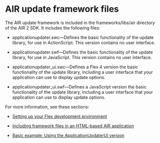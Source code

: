 # AIR update framework files

<div>

The AIR update framework is included in the frameworks/libs/air directory of the
AIR 2 SDK. It includes the following files:

- applicationupdater.swc—Defines the basic functionality of the update library,
  for use in ActionScript. This version contains no user interface.

- applicationupdater.swf—Defines the basic functionality of the update library,
  for use in JavaScript. This version contains no user interface.

- applicationupdater_ui.swc—Defines a Flex 4 version the basic functionality of
  the update library, including a user interface that your application can use
  to display update options.

- applicationupdater_ui.swf—Defines a JavaScript version the basic functionality
  of the update library, including a user interface that your application can
  use to display update options.

For more information, see these sections:

- [Setting up your Flex development environment](WS01EC1957-C9FB-484d-9AA4-D7293468133D.html)

- [Including framework files in an HTML-based AIR application](WSF03EE194-4501-482d-BB53-99E6F51C6D44.html)

- [Basic example: Using the ApplicationUpdaterUI version](WS96E10DFB-39A5-4488-A666-15B9B46C5EE8.html)

</div>

<div>

<div>



</div>

</div>
